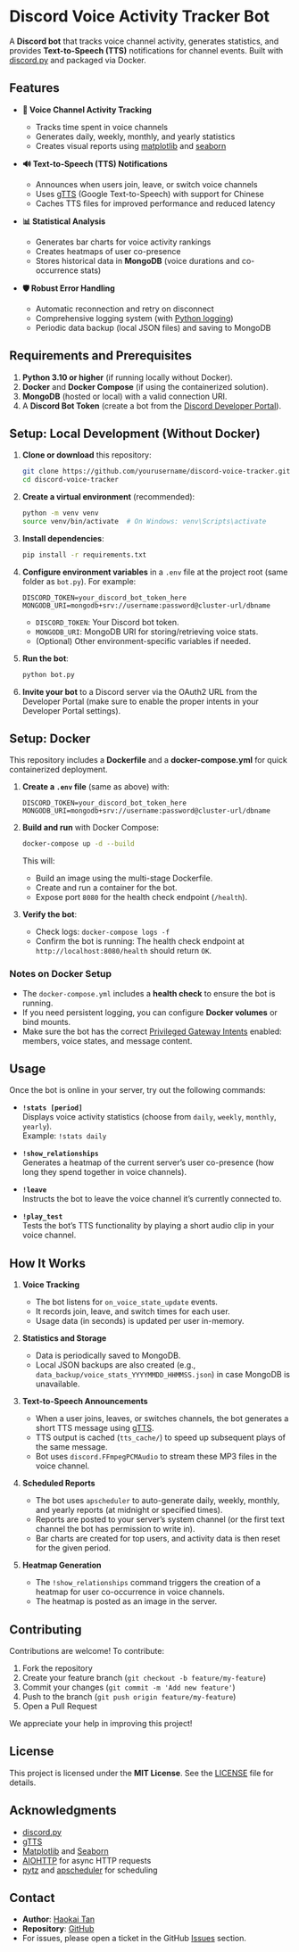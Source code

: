
# Discord Voice Activity Tracker Bot

A **Discord bot** that tracks voice channel activity, generates statistics, and provides **Text-to-Speech (TTS)** notifications for channel events. Built with [discord.py](https://github.com/Rapptz/discord.py) and packaged via Docker.

## Features

- **🎤 Voice Channel Activity Tracking**  
  - Tracks time spent in voice channels  
  - Generates daily, weekly, monthly, and yearly statistics  
  - Creates visual reports using [matplotlib](https://matplotlib.org/) and [seaborn](https://seaborn.pydata.org/)  

- **🔊 Text-to-Speech (TTS) Notifications**  
  - Announces when users join, leave, or switch voice channels  
  - Uses [gTTS](https://github.com/pndurette/gTTS) (Google Text-to-Speech) with support for Chinese  
  - Caches TTS files for improved performance and reduced latency  

- **📊 Statistical Analysis**  
  - Generates bar charts for voice activity rankings  
  - Creates heatmaps of user co-presence  
  - Stores historical data in **MongoDB** (voice durations and co-occurrence stats)  

- **🛡️ Robust Error Handling**  
  - Automatic reconnection and retry on disconnect  
  - Comprehensive logging system (with [Python logging](https://docs.python.org/3/library/logging.html))  
  - Periodic data backup (local JSON files) and saving to MongoDB  

## Requirements and Prerequisites

1. **Python 3.10 or higher** (if running locally without Docker).  
2. **Docker** and **Docker Compose** (if using the containerized solution).  
3. **MongoDB** (hosted or local) with a valid connection URI.  
4. A **Discord Bot Token** (create a bot from the [Discord Developer Portal](https://discord.com/developers/docs/intro)).

## Setup: Local Development (Without Docker)

1. **Clone or download** this repository:

   ```bash
   git clone https://github.com/yourusername/discord-voice-tracker.git
   cd discord-voice-tracker
   ```

2. **Create a virtual environment** (recommended):

   ```bash
   python -m venv venv
   source venv/bin/activate  # On Windows: venv\Scripts\activate
   ```

3. **Install dependencies**:

   ```bash
   pip install -r requirements.txt
   ```

4. **Configure environment variables** in a `.env` file at the project root (same folder as `bot.py`). For example:

   ```
   DISCORD_TOKEN=your_discord_bot_token_here
   MONGODB_URI=mongodb+srv://username:password@cluster-url/dbname
   ```

   - `DISCORD_TOKEN`: Your Discord bot token.
   - `MONGODB_URI`: MongoDB URI for storing/retrieving voice stats.
   - (Optional) Other environment-specific variables if needed.

5. **Run the bot**:

   ```bash
   python bot.py
   ```

6. **Invite your bot** to a Discord server via the OAuth2 URL from the Developer Portal (make sure to enable the proper intents in your Developer Portal settings).

## Setup: Docker

This repository includes a **Dockerfile** and a **docker-compose.yml** for quick containerized deployment.

1. **Create a `.env` file** (same as above) with:

   ```
   DISCORD_TOKEN=your_discord_bot_token_here
   MONGODB_URI=mongodb+srv://username:password@cluster-url/dbname
   ```

2. **Build and run** with Docker Compose:

   ```bash
   docker-compose up -d --build
   ```

   This will:
   - Build an image using the multi-stage Dockerfile.
   - Create and run a container for the bot.
   - Expose port `8080` for the health check endpoint (`/health`).

3. **Verify the bot**:
   - Check logs: `docker-compose logs -f`
   - Confirm the bot is running: The health check endpoint at `http://localhost:8080/health` should return `OK`.

### Notes on Docker Setup

- The `docker-compose.yml` includes a **health check** to ensure the bot is running.  
- If you need persistent logging, you can configure **Docker volumes** or bind mounts.  
- Make sure the bot has the correct [Privileged Gateway Intents](https://discordpy.readthedocs.io/en/stable/intents.html) enabled: members, voice states, and message content.

## Usage

Once the bot is online in your server, try out the following commands:

- **`!stats [period]`**  
  Displays voice activity statistics (choose from `daily`, `weekly`, `monthly`, `yearly`).  
  Example: `!stats daily`

- **`!show_relationships`**  
  Generates a heatmap of the current server’s user co-presence (how long they spend together in voice channels).

- **`!leave`**  
  Instructs the bot to leave the voice channel it’s currently connected to.

- **`!play_test`**  
  Tests the bot’s TTS functionality by playing a short audio clip in your voice channel.

## How It Works

1. **Voice Tracking**  
   - The bot listens for `on_voice_state_update` events.  
   - It records join, leave, and switch times for each user.  
   - Usage data (in seconds) is updated per user in-memory.  

2. **Statistics and Storage**  
   - Data is periodically saved to MongoDB.  
   - Local JSON backups are also created (e.g., `data_backup/voice_stats_YYYYMMDD_HHMMSS.json`) in case MongoDB is unavailable.  

3. **Text-to-Speech Announcements**  
   - When a user joins, leaves, or switches channels, the bot generates a short TTS message using [gTTS](https://pypi.org/project/gTTS/).  
   - TTS output is cached (`tts_cache/`) to speed up subsequent plays of the same message.  
   - Bot uses `discord.FFmpegPCMAudio` to stream these MP3 files in the voice channel.  

4. **Scheduled Reports**  
   - The bot uses `apscheduler` to auto-generate daily, weekly, monthly, and yearly reports (at midnight or specified times).  
   - Reports are posted to your server’s system channel (or the first text channel the bot has permission to write in).  
   - Bar charts are created for top users, and activity data is then reset for the given period.  

5. **Heatmap Generation**  
   - The `!show_relationships` command triggers the creation of a heatmap for user co-occurrence in voice channels.  
   - The heatmap is posted as an image in the server.  

## Contributing

Contributions are welcome! To contribute:

1. Fork the repository  
2. Create your feature branch (`git checkout -b feature/my-feature`)  
3. Commit your changes (`git commit -m 'Add new feature'`)  
4. Push to the branch (`git push origin feature/my-feature`)  
5. Open a Pull Request  

We appreciate your help in improving this project!

## License

This project is licensed under the **MIT License**. See the [LICENSE](LICENSE) file for details.

## Acknowledgments

- [discord.py](https://github.com/Rapptz/discord.py)  
- [gTTS](https://github.com/pndurette/gTTS)  
- [Matplotlib](https://matplotlib.org/) and [Seaborn](https://seaborn.pydata.org/)  
- [AIOHTTP](https://github.com/aio-libs/aiohttp) for async HTTP requests  
- [pytz](https://pythonhosted.org/pytz/) and [apscheduler](https://apscheduler.readthedocs.io/en/stable/) for scheduling  

## Contact

- **Author**: [Haokai Tan](https://github.com/Haokaiiii)  
- **Repository**: [GitHub](https://github.com/yourusername/discord-voice-tracker.git)  
- For issues, please open a ticket in the GitHub [Issues](https://github.com/yourusername/discord-voice-tracker/issues) section.

